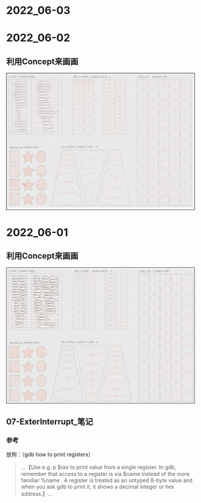 # 2022_06-03

# 2022_06-02

## 利用Concept来画画
![conceptsApp_2022_06_02](image/conceptsApp_2022_06_02.png)

# 2022_06-01

## 利用Concept来画画
![conceptsApp_2022_06_01](image/conceptsApp_2022_06_01.png)

## 07-ExterInterrupt_笔记

### 参考
放狗：（gdb how to print registers）

>...【Use e.g. p $rax to print value from a single register. In gdb, remember that access to a register is via $name instead of the more familiar %name . A register is treated as an untyped 8-byte value and when you ask gdb to print it, it shows a decimal integer or hex address.】...

